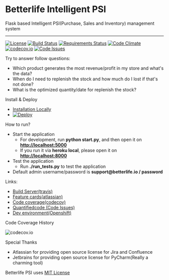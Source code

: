 
# Betterlife Intelligent PSI

Flask based Intelligent PSI(Purchase, Sales and Inventory) management system

----
[![License](http://img.shields.io/:license-mit-blue.svg)](http://doge.mit-license.org)
[![Build Status](https://travis-ci.org/betterlife/psi.svg?branch=master)](https://travis-ci.org/betterlife/psi)
[![Requirements Status](https://requires.io/github/betterlife/psi/requirements.svg?branch=master)](https://requires.io/github/betterlife/psi/requirements/?branch=master)
[![Code Climate](https://codeclimate.com/github/betterlife/psi/badges/gpa.svg)](https://codeclimate.com/github/betterlife/psi)
[![codecov.io](http://codecov.io/github/betterlife/psi/coverage.svg?branch=master)](http://codecov.io/github/betterlife/psi?branch=master)
[![Code Issues](https://www.quantifiedcode.com/api/v1/project/4c27fd0589fc4bcc96782a829824e1b9/badge.svg)](https://www.quantifiedcode.com/app/project/4c27fd0589fc4bcc96782a829824e1b9)


Try to answer follow questions:

  - Which product generates the most revenue/profit in my store and what's the data?
  - When do I need to replenish the stock and how much do I lost if that's not done?
  - What is the optimized quantity/date for replenish the stock?
  
Install & Deploy
  -  [Installation Locally](https://github.com/betterlife/flask-psi/wiki/Installation)
  -  [![Deploy](https://www.herokucdn.com/deploy/button.svg)](https://heroku.com/deploy)
  
How to run?
  - Start the application
    - For development, run **python start.py**, and then open it on __[http://localhost:5000](http://localhost:5000)__
    - If you run it via **heroku local**, please open it on __[http://localhost:8000](http://localhost:8000)__
  - Test the application
    - Run **./run_tests.py** to test the application
  - Default admin username/password is __support<i></i>@betterlife.io / password__

Links:

  - [Build Server(travis)](https://travis-ci.org/betterlife/flask-psi)
  - [Feature cards(atlassian)](https://betterlife.atlassian.net)
  - [Code coverage(codecov)](https://codecov.io/github/betterlife/flask-psi)
  - [Quantifiedcode (Code Issues)](https://www.quantifiedcode.com/app/project/4c27fd0589fc4bcc96782a829824e1b9)
  - [Dev environment(Openshift)](https://dstore-betterlife.rhcloud.com/)

Code Coverage History

![codecov.io](http://codecov.io/github/betterlife/psi/branch.svg?branch=master)

Special Thanks

  - Atlassian for providing open source license for Jira and Confluence
  - Jetbrains for providing open source license for PyCharm(Really a charming tool)
    
Betterlife PSI uses [MIT License](https://github.com/betterlife/flask-psi/blob/master/LICENSE)
